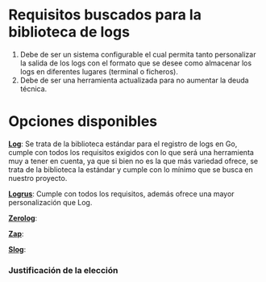 # Requisitos buscados para la biblioteca de logs
1. Debe de ser un sistema configurable el cual permita tanto personalizar la salida de los logs con el formato que se desee como almacenar los logs en diferentes lugares (terminal o ficheros).
2. Debe de ser una herramienta actualizada para no aumentar la deuda técnica.

# Opciones disponibles

**[Log](https://pkg.go.dev/log)**: Se trata de la biblioteca estándar para el registro de logs en Go, cumple con todos los requisitos exigidos con lo que será una herramienta muy a tener en cuenta, ya que si bien no es la que más variedad ofrece, se trata de la biblioteca la estándar y cumple con lo mínimo que se busca en nuestro proyecto.

**[Logrus](https://pkg.go.dev/github.com/sirupsen/logrus)**: Cumple con todos los requisitos, además ofrece una mayor personalización que Log.

**[Zerolog](https://pkg.go.dev/github.com/rs/zerolog)**:

**[Zap](https://pkg.go.dev/go.uber.org/zap)**:

**[Slog](https://go.dev/blog/slog)**:

### Justificación de la elección